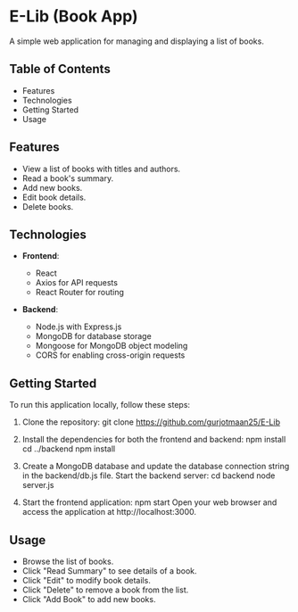# E-Lib (Book App)

A simple web application for managing and displaying a list of books.

## Table of Contents

- Features
- Technologies
- Getting Started
- Usage

## Features

- View a list of books with titles and authors.
- Read a book's summary.
- Add new books.
- Edit book details.
- Delete books.

## Technologies

- **Frontend**:
  - React
  - Axios for API requests
  - React Router for routing

- **Backend**:
  - Node.js with Express.js
  - MongoDB for database storage
  - Mongoose for MongoDB object modeling
  - CORS for enabling cross-origin requests

## Getting Started

To run this application locally, follow these steps:

1. Clone the repository:
    git clone https://github.com/gurjotmaan25/E-Lib

2. Install the dependencies for both the frontend and backend:
    npm install
    cd ../backend
    npm install 

3. Create a MongoDB database and update the database connection string in the backend/db.js file.
    Start the backend server:
    cd backend
    node server.js

4. Start the frontend application:
    npm start
    Open your web browser and access the application at http://localhost:3000.

## Usage

   - Browse the list of books.
   - Click "Read Summary" to see details of a book.
   - Click "Edit" to modify book details.
   - Click "Delete" to remove a book from the list.
   - Click "Add Book" to add new books.